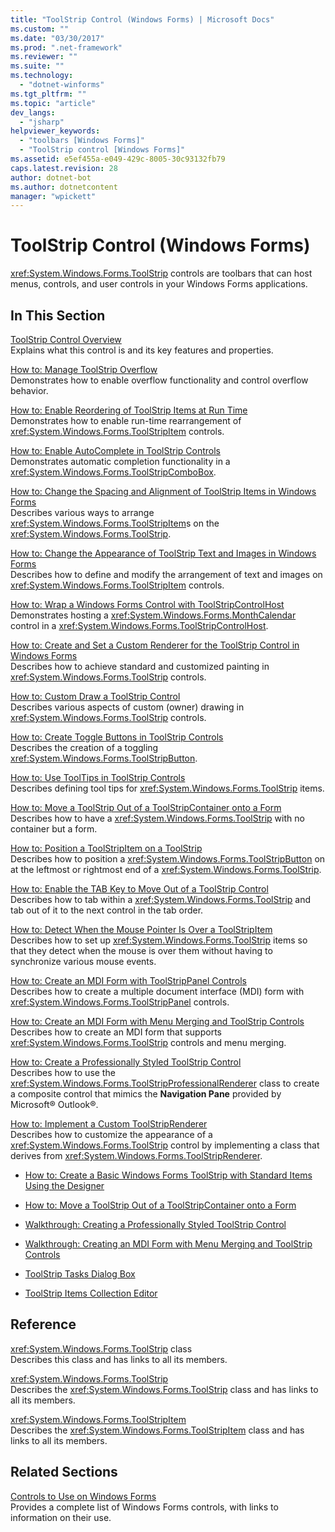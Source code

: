 ```yaml
---
title: "ToolStrip Control (Windows Forms) | Microsoft Docs"
ms.custom: ""
ms.date: "03/30/2017"
ms.prod: ".net-framework"
ms.reviewer: ""
ms.suite: ""
ms.technology: 
  - "dotnet-winforms"
ms.tgt_pltfrm: ""
ms.topic: "article"
dev_langs: 
  - "jsharp"
helpviewer_keywords: 
  - "toolbars [Windows Forms]"
  - "ToolStrip control [Windows Forms]"
ms.assetid: e5ef455a-e049-429c-8005-30c93132fb79
caps.latest.revision: 28
author: dotnet-bot
ms.author: dotnetcontent
manager: "wpickett"
---
```

# ToolStrip Control (Windows Forms)
<xref:System.Windows.Forms.ToolStrip> controls are toolbars that can host menus, controls, and user controls in your Windows Forms applications.  
  
## In This Section  
 [ToolStrip Control Overview](../../../../docs/framework/winforms/controls/toolstrip-control-overview-windows-forms.md)  
 Explains what this control is and its key features and properties.  
  
 [How to: Manage ToolStrip Overflow](../../../../docs/framework/winforms/controls/how-to-manage-toolstrip-overflow-in-windows-forms.md)  
 Demonstrates how to enable overflow functionality and control overflow behavior.  
  
 [How to: Enable Reordering of ToolStrip Items at Run Time](../../../../docs/framework/winforms/controls/how-to-enable-reordering-of-toolstrip-items-at-run-time-in-windows-forms.md)  
 Demonstrates how to enable run-time rearrangement of <xref:System.Windows.Forms.ToolStripItem> controls.  
  
 [How to: Enable AutoComplete in ToolStrip Controls](../../../../docs/framework/winforms/controls/how-to-enable-autocomplete-in-toolstrip-controls-in-windows-forms.md)  
 Demonstrates automatic completion functionality in a <xref:System.Windows.Forms.ToolStripComboBox>.  
  
 [How to: Change the Spacing and Alignment of ToolStrip Items in Windows Forms](../../../../docs/framework/winforms/controls/how-to-change-the-spacing-and-alignment-of-toolstrip-items-in-windows-forms.md)  
 Describes various ways to arrange <xref:System.Windows.Forms.ToolStripItem>s on the <xref:System.Windows.Forms.ToolStrip>.  
  
 [How to: Change the Appearance of ToolStrip Text and Images in Windows Forms](../../../../docs/framework/winforms/controls/how-to-change-the-appearance-of-toolstrip-text-and-images-in-windows-forms.md)  
 Describes how to define and modify the arrangement of text and images on <xref:System.Windows.Forms.ToolStripItem> controls.  
  
 [How to: Wrap a Windows Forms Control with ToolStripControlHost](../../../../docs/framework/winforms/controls/how-to-wrap-a-windows-forms-control-with-toolstripcontrolhost.md)  
 Demonstrates hosting a <xref:System.Windows.Forms.MonthCalendar> control in a <xref:System.Windows.Forms.ToolStripControlHost>.  
  
 [How to: Create and Set a Custom Renderer for the ToolStrip Control in Windows Forms](../../../../docs/framework/winforms/controls/create-and-set-a-custom-renderer-for-the-toolstrip-control-in-wf.md)  
 Describes how to achieve standard and customized painting in <xref:System.Windows.Forms.ToolStrip> controls.  
  
 [How to: Custom Draw a ToolStrip Control](../../../../docs/framework/winforms/controls/how-to-custom-draw-a-toolstrip-control.md)  
 Describes various aspects of custom (owner) drawing in <xref:System.Windows.Forms.ToolStrip> controls.  
  
 [How to: Create Toggle Buttons in ToolStrip Controls](../../../../docs/framework/winforms/controls/how-to-create-toggle-buttons-in-toolstrip-controls.md)  
 Describes the creation of a toggling <xref:System.Windows.Forms.ToolStripButton>.  
  
 [How to: Use ToolTips in ToolStrip Controls](../../../../docs/framework/winforms/controls/how-to-use-tooltips-in-toolstrip-controls.md)  
 Describes defining tool tips for <xref:System.Windows.Forms.ToolStrip> items.  
  
 [How to: Move a ToolStrip Out of a ToolStripContainer onto a Form](../../../../docs/framework/winforms/controls/how-to-move-a-toolstrip-out-of-a-toolstripcontainer-onto-a-form.md)  
 Describes how to have a <xref:System.Windows.Forms.ToolStrip> with no container but a form.  
  
 [How to: Position a ToolStripItem on a ToolStrip](../../../../docs/framework/winforms/controls/how-to-position-a-toolstripitem-on-a-toolstrip.md)  
 Describes how to position a <xref:System.Windows.Forms.ToolStripButton> on at the leftmost or rightmost end of a <xref:System.Windows.Forms.ToolStrip>.  
  
 [How to: Enable the TAB Key to Move Out of a ToolStrip Control](../../../../docs/framework/winforms/controls/how-to-enable-the-tab-key-to-move-out-of-a-toolstrip-control.md)  
 Describes how to tab within a <xref:System.Windows.Forms.ToolStrip> and tab out of it to the next control in the tab order.  
  
 [How to: Detect When the Mouse Pointer Is Over a ToolStripItem](../../../../docs/framework/winforms/controls/how-to-detect-when-the-mouse-pointer-is-over-a-toolstripitem.md)  
 Describes how to set up <xref:System.Windows.Forms.ToolStrip> items so that they detect when the mouse is over them without having to synchronize various mouse events.  
  
 [How to: Create an MDI Form with ToolStripPanel Controls](../../../../docs/framework/winforms/controls/how-to-create-an-mdi-form-with-toolstrippanel-controls.md)  
 Describes how to create a multiple document interface (MDI) form with <xref:System.Windows.Forms.ToolStripPanel> controls.  
  
 [How to: Create an MDI Form with Menu Merging and ToolStrip Controls](../../../../docs/framework/winforms/controls/how-to-create-an-mdi-form-with-menu-merging-and-toolstrip-controls.md)  
 Describes how to create an MDI form that supports <xref:System.Windows.Forms.ToolStrip> controls and menu merging.  
  
 [How to: Create a Professionally Styled ToolStrip Control](../../../../docs/framework/winforms/controls/how-to-create-a-professionally-styled-toolstrip-control.md)  
 Describes how to use the <xref:System.Windows.Forms.ToolStripProfessionalRenderer> class to create a composite control that mimics the **Navigation Pane** provided by Microsoft® Outlook®.  
  
 [How to: Implement a Custom ToolStripRenderer](../../../../docs/framework/winforms/controls/how-to-implement-a-custom-toolstriprenderer.md)  
 Describes how to customize the appearance of a <xref:System.Windows.Forms.ToolStrip> control by implementing a class that derives from <xref:System.Windows.Forms.ToolStripRenderer>.  
  
-   [How to: Create a Basic Windows Forms ToolStrip with Standard Items Using the Designer](http://msdn.microsoft.com/library/571c1z99\(v=vs.110\))  
  
-   [How to: Move a ToolStrip Out of a ToolStripContainer onto a Form](http://msdn.microsoft.com/library/ms171701\(v=vs.110\))  
  
-   [Walkthrough: Creating a Professionally Styled ToolStrip Control](http://msdn.microsoft.com/library/ms233664\(v=vs.110\))  
  
-   [Walkthrough: Creating an MDI Form with Menu Merging and ToolStrip Controls](http://msdn.microsoft.com/library/ms233676\(v=vs.110\))  
  
-   [ToolStrip Tasks Dialog Box](http://msdn.microsoft.com/library/ms233648\(v=vs.110\))  
  
-   [ToolStrip Items Collection Editor](http://msdn.microsoft.com/library/ms233643\(v=vs.110\))  
  
## Reference  
 <xref:System.Windows.Forms.ToolStrip> class  
 Describes this class and has links to all its members.  
  
 <xref:System.Windows.Forms.ToolStrip>  
 Describes the <xref:System.Windows.Forms.ToolStrip> class and has links to all its members.  
  
 <xref:System.Windows.Forms.ToolStripItem>  
 Describes the <xref:System.Windows.Forms.ToolStripItem> class and has links to all its members.  
  
## Related Sections  
 [Controls to Use on Windows Forms](../../../../docs/framework/winforms/controls/controls-to-use-on-windows-forms.md)  
 Provides a complete list of Windows Forms controls, with links to information on their use.